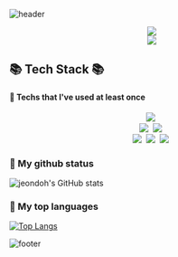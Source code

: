 ![header](https://capsule-render.vercel.app/api?type=egg&color=auto&height=200&section=header&text=DohyunJeon&fontSize=90&fontcolor=white)

<p align="center">
  <img src="https://gh-hits.nomadcoders.workers.dev/view?username=jeondoh&cache"/>
  <br/>
 <img src="https://hits.seeyoufarm.com/api/count/incr/badge.svg?url=https://github.com/jeondoh&icon=&icon_color=%23E7E7E7&title=hits&edge_flat=true"/>
</p>

## 📚 Tech Stack 📚
#### 👋 Techs that I've used at least once

<p align="center">
<img src="https://img.shields.io/badge/-Flutter-02569B?style=plastic&logo=Flutter&logoColor=white"/>&nbsp;
<br>
<img src="https://img.shields.io/badge/-JavaScript-F7DF1E?style=plastic&logo=JavaScript&logoColor=white"/>&nbsp;
<img src="https://img.shields.io/badge/-TypeScript-3178C6?style=plastic&logo=TypeScript&logoColor=white"/>&nbsp;
<br>
<img src="https://img.shields.io/badge/-Unreal Engine-0E1128?style=plastic&logo=UnrealEngine&logoColor=white"/>&nbsp;
<img src="https://img.shields.io/badge/-C++-7952B3?style=plastic&logo=c%2B%2B&logoColor=white"/>&nbsp;
<img src="https://img.shields.io/badge/-JAVA-007396?style=plastic&logo=JAVA&logoColor=white"/>&nbsp;
</p>

### 🌱 My github status<br>
![jeondoh's GitHub stats](https://github-readme-stats.vercel.app/api?username=jeondoh&show_icons=true&theme=shades-of-purple)
### 🌱 My top languages<br>
[![Top Langs](https://github-readme-stats.vercel.app/api/top-langs/?username=jeondoh&layout=compact&theme=nightowl&langs_count=8)](https://github.com/anuraghazra/github-readme-stats)


![footer](https://capsule-render.vercel.app/api?type=egg&color=auto&height=200&section=footer)
